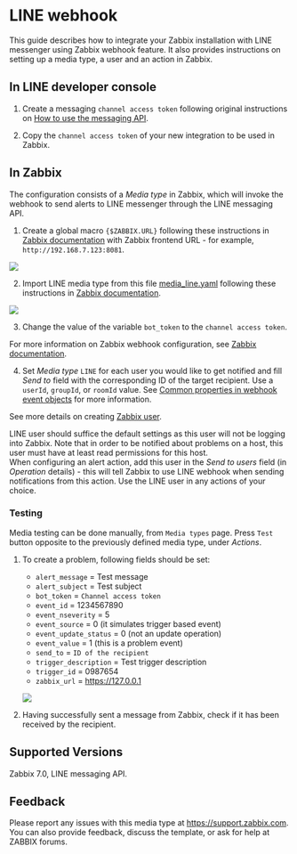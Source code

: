 # LINE webhook 

This guide describes how to integrate your Zabbix installation with LINE messenger using Zabbix webhook feature. It also provides instructions on setting up a media type, a user and an action in Zabbix.

## In LINE developer console

1. Create a messaging `channel access token` following original instructions on [How to use the messaging API](https://developers.line.biz/en/docs/messaging-api/overview/).

2. Copy the `channel access token` of your new integration to be used in Zabbix.

## In Zabbix

The configuration consists of a _Media type_ in Zabbix, which will invoke the webhook to send alerts to LINE messenger through the LINE messaging API.

1. Create a global macro `{$ZABBIX.URL}` following these instructions in [Zabbix documentation](https://www.zabbix.com/documentation/7.2/manual/config/macros/user_macros) with Zabbix frontend URL - for example, `http://192.168.7.123:8081`.

[![](images/tn_1.png?raw=true)](images/1.png)

2. Import LINE media type from this file [media_line.yaml](media_line.yaml) following these instructions in [Zabbix documentation](https://www.zabbix.com/documentation/7.2/manual/web_interface/frontend_sections/administration/mediatypes). 

[![](images/tn_2.png?raw=true)](images/2.png)

3. Change the value of the variable `bot_token` to the `channel access token`.

For more information on Zabbix webhook configuration, see [Zabbix documentation](https://www.zabbix.com/documentation/7.2/manual/config/notifications/media/webhook).

4. Set _Media type_ `LINE` for each user you would like to get notified and fill _Send to_ field with the corresponding ID of the target recipient. Use a `userId`, `groupId`, or `roomId` value. See [Common properties in webhook event objects](https://developers.line.biz/en/reference/messaging-api/#common-properties) for more information.

See more details on creating [Zabbix user](https://www.zabbix.com/documentation/7.2/manual/web_interface/frontend_sections/users/user_list).

LINE user should suffice the default settings as this user will not be logging into Zabbix. Note that in order to be notified about problems on a host, this user must have at least read permissions for this host.  
When configuring an alert action, add this user in the _Send to users_ field (in _Operation_ details) - this will tell Zabbix to use LINE webhook when sending notifications from this action.
Use the LINE user in any actions of your choice.

### Testing
Media testing can be done manually, from `Media types` page. Press `Test` button opposite to the previously defined media type, under _Actions_.
1. To create a problem, following fields should be set:
    * `alert_message` = Test message
    * `alert_subject` = Test subject
    * `bot_token` = `Channel access token`
    * `event_id` = 1234567890
    * `event_nseverity` = 5
    * `event_source` = 0 (it simulates trigger based event)
    * `event_update_status` = 0 (not an update operation)
    * `event_value` = 1 (this is a problem event)
    * `send_to` = `ID of the recipient`
    * `trigger_description` = Test trigger description
    * `trigger_id` = 0987654
    * `zabbix_url` = https://127.0.0.1

    [![](images/tn_3.png?raw=true)](images/3.png)

2. Having successfully sent a message from Zabbix, check if it has been received by the recipient.

## Supported Versions

Zabbix 7.0, LINE messaging API.

## Feedback
Please report any issues with this media type at https://support.zabbix.com.
You can also provide feedback, discuss the template, or ask for help at ZABBIX forums.
